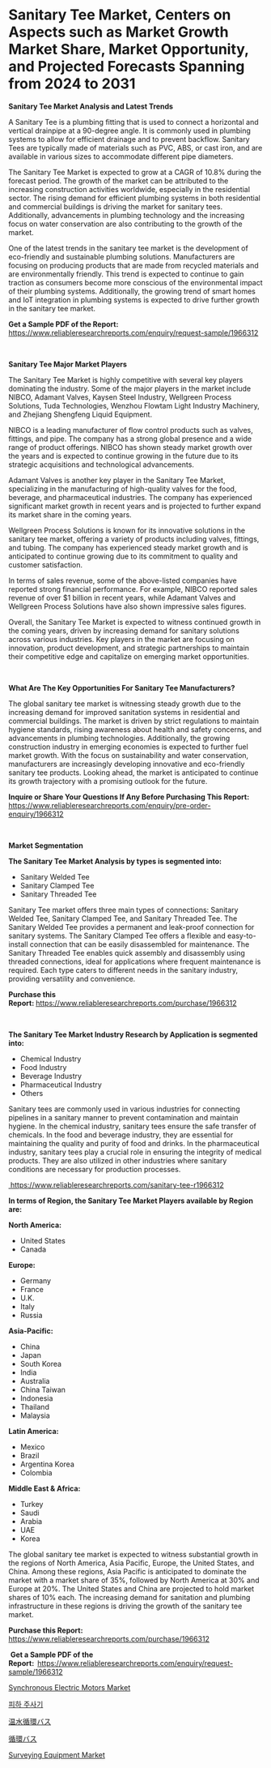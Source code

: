 <p><h1>Sanitary Tee Market, Centers on Aspects such as Market Growth Market Share, Market Opportunity, and Projected Forecasts Spanning from 2024 to 2031</h1></p><p><strong>Sanitary Tee Market Analysis and Latest Trends</strong></p>
<p><p>A Sanitary Tee is a plumbing fitting that is used to connect a horizontal and vertical drainpipe at a 90-degree angle. It is commonly used in plumbing systems to allow for efficient drainage and to prevent backflow. Sanitary Tees are typically made of materials such as PVC, ABS, or cast iron, and are available in various sizes to accommodate different pipe diameters.</p><p>The Sanitary Tee Market is expected to grow at a CAGR of 10.8% during the forecast period. The growth of the market can be attributed to the increasing construction activities worldwide, especially in the residential sector. The rising demand for efficient plumbing systems in both residential and commercial buildings is driving the market for sanitary tees. Additionally, advancements in plumbing technology and the increasing focus on water conservation are also contributing to the growth of the market.</p><p>One of the latest trends in the sanitary tee market is the development of eco-friendly and sustainable plumbing solutions. Manufacturers are focusing on producing products that are made from recycled materials and are environmentally friendly. This trend is expected to continue to gain traction as consumers become more conscious of the environmental impact of their plumbing systems. Additionally, the growing trend of smart homes and IoT integration in plumbing systems is expected to drive further growth in the sanitary tee market.</p></p>
<p><strong>Get a Sample PDF of the Report:&nbsp;</strong> <a href="https://www.reliableresearchreports.com/enquiry/request-sample/1966312">https://www.reliableresearchreports.com/enquiry/request-sample/1966312</a></p>
<p>&nbsp;</p>
<p><strong>Sanitary Tee Major Market Players</strong></p>
<p><p>The Sanitary Tee Market is highly competitive with several key players dominating the industry. Some of the major players in the market include NIBCO, Adamant Valves, Kaysen Steel Industry, Wellgreen Process Solutions, Tuda Technologies, Wenzhou Flowtam Light Industry Machinery, and Zhejiang Shengfeng Liquid Equipment.</p><p>NIBCO is a leading manufacturer of flow control products such as valves, fittings, and pipe. The company has a strong global presence and a wide range of product offerings. NIBCO has shown steady market growth over the years and is expected to continue growing in the future due to its strategic acquisitions and technological advancements.</p><p>Adamant Valves is another key player in the Sanitary Tee Market, specializing in the manufacturing of high-quality valves for the food, beverage, and pharmaceutical industries. The company has experienced significant market growth in recent years and is projected to further expand its market share in the coming years.</p><p>Wellgreen Process Solutions is known for its innovative solutions in the sanitary tee market, offering a variety of products including valves, fittings, and tubing. The company has experienced steady market growth and is anticipated to continue growing due to its commitment to quality and customer satisfaction.</p><p>In terms of sales revenue, some of the above-listed companies have reported strong financial performance. For example, NIBCO reported sales revenue of over $1 billion in recent years, while Adamant Valves and Wellgreen Process Solutions have also shown impressive sales figures.</p><p>Overall, the Sanitary Tee Market is expected to witness continued growth in the coming years, driven by increasing demand for sanitary solutions across various industries. Key players in the market are focusing on innovation, product development, and strategic partnerships to maintain their competitive edge and capitalize on emerging market opportunities.</p></p>
<p>&nbsp;</p>
<p><strong>What Are The Key Opportunities For Sanitary Tee Manufacturers?</strong></p>
<p><p>The global sanitary tee market is witnessing steady growth due to the increasing demand for improved sanitation systems in residential and commercial buildings. The market is driven by strict regulations to maintain hygiene standards, rising awareness about health and safety concerns, and advancements in plumbing technologies. Additionally, the growing construction industry in emerging economies is expected to further fuel market growth. With the focus on sustainability and water conservation, manufacturers are increasingly developing innovative and eco-friendly sanitary tee products. Looking ahead, the market is anticipated to continue its growth trajectory with a promising outlook for the future.</p></p>
<p><strong>Inquire or Share Your Questions If Any Before Purchasing This Report:</strong> <a href="https://www.reliableresearchreports.com/enquiry/pre-order-enquiry/1966312">https://www.reliableresearchreports.com/enquiry/pre-order-enquiry/1966312</a></p>
<p>&nbsp;</p>
<p><strong>Market Segmentation</strong></p>
<p><strong>The Sanitary Tee Market Analysis by types is segmented into:</strong></p>
<p><ul><li>Sanitary Welded Tee</li><li>Sanitary Clamped Tee</li><li>Sanitary Threaded Tee</li></ul></p>
<p><p>Sanitary Tee market offers three main types of connections: Sanitary Welded Tee, Sanitary Clamped Tee, and Sanitary Threaded Tee. The Sanitary Welded Tee provides a permanent and leak-proof connection for sanitary systems. The Sanitary Clamped Tee offers a flexible and easy-to-install connection that can be easily disassembled for maintenance. The Sanitary Threaded Tee enables quick assembly and disassembly using threaded connections, ideal for applications where frequent maintenance is required. Each type caters to different needs in the sanitary industry, providing versatility and convenience.</p></p>
<p><strong>Purchase this Report:&nbsp;</strong><a href="https://www.reliableresearchreports.com/purchase/1966312">https://www.reliableresearchreports.com/purchase/1966312</a></p>
<p>&nbsp;</p>
<p><strong>The Sanitary Tee Market Industry Research by Application is segmented into:</strong></p>
<p><ul><li>Chemical Industry</li><li>Food Industry</li><li>Beverage Industry</li><li>Pharmaceutical Industry</li><li>Others</li></ul></p>
<p><p>Sanitary tees are commonly used in various industries for connecting pipelines in a sanitary manner to prevent contamination and maintain hygiene. In the chemical industry, sanitary tees ensure the safe transfer of chemicals. In the food and beverage industry, they are essential for maintaining the quality and purity of food and drinks. In the pharmaceutical industry, sanitary tees play a crucial role in ensuring the integrity of medical products. They are also utilized in other industries where sanitary conditions are necessary for production processes.</p></p>
<p><a href="https://www.reliableresearchreports.com/sanitary-tee-r1966312">&nbsp;https://www.reliableresearchreports.com/sanitary-tee-r1966312</a></p>
<p><strong>In terms of Region, the Sanitary Tee Market Players available by Region are:</strong></p>
<p>
    <p> <strong> North America: </strong>
        <ul>
            <li>United States</li>
            <li>Canada</li>
        </ul>
        </p> 
    <p> <strong> Europe: </strong>
        <ul>
            <li>Germany</li>
            <li>France</li>
            <li>U.K.</li>
            <li>Italy</li>
            <li>Russia</li>
        </ul>
        </p> 
    <p> <strong> Asia-Pacific: </strong>
        <ul>
            <li>China</li>
            <li>Japan</li>
            <li>South Korea</li>
            <li>India</li>
            <li>Australia</li>
            <li>China Taiwan</li>
            <li>Indonesia</li>
            <li>Thailand</li>
            <li>Malaysia</li>
        </ul>
        </p> 
    <p> <strong> Latin America: </strong>
        <ul>
            <li>Mexico</li>
            <li>Brazil</li>
            <li>Argentina Korea</li>
            <li>Colombia</li>
        </ul>
        </p> 
    <p> <strong> Middle East & Africa: </strong>
        <ul>
            <li>Turkey</li>
            <li>Saudi</li>
            <li>Arabia</li>
            <li>UAE</li>
            <li>Korea</li>
        </ul>
    </p>
    </p>
<p><p>The global sanitary tee market is expected to witness substantial growth in the regions of North America, Asia Pacific, Europe, the United States, and China. Among these regions, Asia Pacific is anticipated to dominate the market with a market share of 35%, followed by North America at 30% and Europe at 20%. The United States and China are projected to hold market shares of 10% each. The increasing demand for sanitation and plumbing infrastructure in these regions is driving the growth of the sanitary tee market.</p></p>
<p><strong>Purchase this Report: </strong><a href="https://www.reliableresearchreports.com/purchase/1966312">https://www.reliableresearchreports.com/purchase/1966312</a></p>
<p>&nbsp;<strong>Get a Sample PDF of the Report:&nbsp;&nbsp;</strong><a href="https://www.reliableresearchreports.com/enquiry/request-sample/1966312">https://www.reliableresearchreports.com/enquiry/request-sample/1966312</a></p>
<p><strong></strong></p>
<p><p><a href="https://github.com/josesg55/Market-Research-Report-List-2/blob/main/synchronous-electric-motors-market.md">Synchronous Electric Motors Market</a></p><p><a href="https://github.com/PercyHagernes9778/Market-Research-Report-List-1/blob/main/742636331178.md">피하 주사기</a></p><p><a href="https://github.com/ddwcuskozol07187/Market-Research-Report-List-1/blob/main/864861933968.md">温水循環バス</a></p><p><a href="https://github.com/xtkhtofdt934839/Market-Research-Report-List-1/blob/main/781057533967.md">循環バス</a></p><p><a href="https://github.com/indrystar/Market-Research-Report-List-3/blob/main/surveying-equipment-market.md">Surveying Equipment Market</a></p></p>